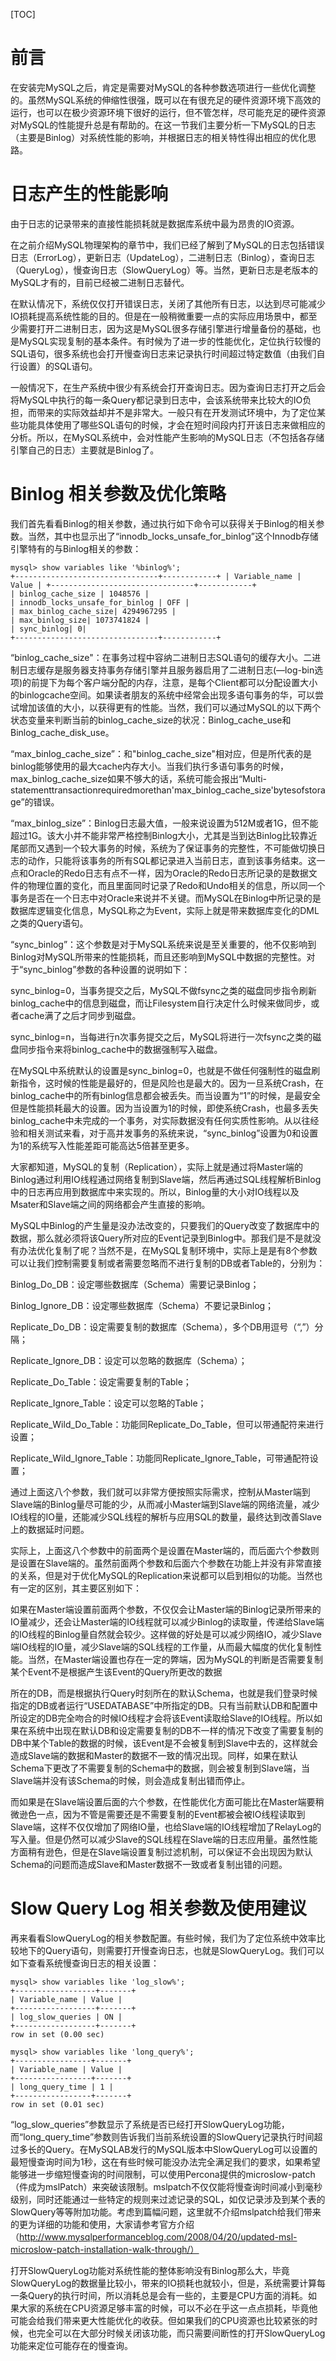 [TOC]

# 前言

在安装完MySQL之后，肯定是需要对MySQL的各种参数选项进行一些优化调整的。虽然MySQL系统的伸缩性很强，既可以在有很充足的硬件资源环境下高效的运行，也可以在极少资源环境下很好的运行，但不管怎样，尽可能充足的硬件资源对MySQL的性能提升总是有帮助的。在这一节我们主要分析一下MySQL的日志（主要是Binlog）对系统性能的影响，并根据日志的相关特性得出相应的优化思路。

# 日志产生的性能影响

由于日志的记录带来的直接性能损耗就是数据库系统中最为昂贵的IO资源。

在之前介绍MySQL物理架构的章节中，我们已经了解到了MySQL的日志包括错误日志（ErrorLog），更新日志（UpdateLog），二进制日志（Binlog），查询日志（QueryLog），慢查询日志（SlowQueryLog）等。当然，更新日志是老版本的MySQL才有的，目前已经被二进制日志替代。

在默认情况下，系统仅仅打开错误日志，关闭了其他所有日志，以达到尽可能减少IO损耗提高系统性能的目的。但是在一般稍微重要一点的实际应用场景中，都至少需要打开二进制日志，因为这是MySQL很多存储引擎进行增量备份的基础，也是MySQL实现复制的基本条件。有时候为了进一步的性能优化，定位执行较慢的SQL语句，很多系统也会打开慢查询日志来记录执行时间超过特定数值（由我们自行设置）的SQL语句。

一般情况下，在生产系统中很少有系统会打开查询日志。因为查询日志打开之后会将MySQL中执行的每一条Query都记录到日志中，会该系统带来比较大的IO负担，而带来的实际效益却并不是非常大。一般只有在开发测试环境中，为了定位某些功能具体使用了哪些SQL语句的时候，才会在短时间段内打开该日志来做相应的分析。所以，在MySQL系统中，会对性能产生影响的MySQL日志（不包括各存储引擎自己的日志）主要就是Binlog了。

# Binlog 相关参数及优化策略

我们首先看看Binlog的相关参数，通过执行如下命令可以获得关于Binlog的相关参数。当然，其中也显示出了“innodb_locks_unsafe_for_binlog”这个Innodb存储引擎特有的与Binlog相关的参数：

```
mysql> show variables like '%binlog%'; 
+--------------------------------+------------+ | Variable_name | Value | +--------------------------------+------------+ 
| binlog_cache_size | 1048576 | 
| innodb_locks_unsafe_for_binlog | OFF |
| max_binlog_cache_size| 4294967295 |
| max_binlog_size| 1073741824 |
| sync_binlog| 0|
+--------------------------------+------------+
```

“binlog_cache_size"：在事务过程中容纳二进制日志SQL语句的缓存大小。二进制日志缓存是服务器支持事务存储引擎并且服务器启用了二进制日志(—log-bin选项)的前提下为每个客户端分配的内存，注意，是每个Client都可以分配设置大小的binlogcache空间。如果读者朋友的系统中经常会出现多语句事务的华，可以尝试增加该值的大小，以获得更有的性能。当然，我们可以通过MySQL的以下两个状态变量来判断当前的binlog_cache_size的状况：Binlog_cache_use和Binlog_cache_disk_use。

“max_binlog_cache_size”：和"binlog_cache_size"相对应，但是所代表的是binlog能够使用的最大cache内存大小。当我们执行多语句事务的时候，max_binlog_cache_size如果不够大的话，系统可能会报出“Multi-statementtransactionrequiredmorethan'max_binlog_cache_size'bytesofstorage”的错误。

“max_binlog_size”：Binlog日志最大值，一般来说设置为512M或者1G，但不能超过1G。该大小并不能非常严格控制Binlog大小，尤其是当到达Binlog比较靠近尾部而又遇到一个较大事务的时候，系统为了保证事务的完整性，不可能做切换日志的动作，只能将该事务的所有SQL都记录进入当前日志，直到该事务结束。这一点和Oracle的Redo日志有点不一样，因为Oracle的Redo日志所记录的是数据文件的物理位置的变化，而且里面同时记录了Redo和Undo相关的信息，所以同一个事务是否在一个日志中对Oracle来说并不关键。而MySQL在Binlog中所记录的是数据库逻辑变化信息，MySQL称之为Event，实际上就是带来数据库变化的DML之类的Query语句。

“sync_binlog”：这个参数是对于MySQL系统来说是至关重要的，他不仅影响到Binlog对MySQL所带来的性能损耗，而且还影响到MySQL中数据的完整性。对于“sync_binlog”参数的各种设置的说明如下：

sync_binlog=0，当事务提交之后，MySQL不做fsync之类的磁盘同步指令刷新binlog_cache中的信息到磁盘，而让Filesystem自行决定什么时候来做同步，或者cache满了之后才同步到磁盘。

sync_binlog=n，当每进行n次事务提交之后，MySQL将进行一次fsync之类的磁盘同步指令来将binlog_cache中的数据强制写入磁盘。

在MySQL中系统默认的设置是sync_binlog=0，也就是不做任何强制性的磁盘刷新指令，这时候的性能是最好的，但是风险也是最大的。因为一旦系统Crash，在binlog_cache中的所有binlog信息都会被丢失。而当设置为“1”的时候，是最安全但是性能损耗最大的设置。因为当设置为1的时候，即使系统Crash，也最多丢失binlog_cache中未完成的一个事务，对实际数据没有任何实质性影响。从以往经验和相关测试来看，对于高并发事务的系统来说，“sync_binlog”设置为0和设置为1的系统写入性能差距可能高达5倍甚至更多。

大家都知道，MySQL的复制（Replication），实际上就是通过将Master端的Binlog通过利用IO线程通过网络复制到Slave端，然后再通过SQL线程解析Binlog中的日志再应用到数据库中来实现的。所以，Binlog量的大小对IO线程以及Msater和Slave端之间的网络都会产生直接的影响。

MySQL中Binlog的产生量是没办法改变的，只要我们的Query改变了数据库中的数据，那么就必须将该Query所对应的Event记录到Binlog中。那我们是不是就没有办法优化复制了呢？当然不是，在MySQL复制环境中，实际上是是有8个参数可以让我们控制需要复制或者需要忽略而不进行复制的DB或者Table的，分别为：

Binlog_Do_DB：设定哪些数据库（Schema）需要记录Binlog；

Binlog_Ignore_DB：设定哪些数据库（Schema）不要记录Binlog；

Replicate_Do_DB：设定需要复制的数据库（Schema），多个DB用逗号（“,”）分隔；

Replicate_Ignore_DB：设定可以忽略的数据库（Schema）；

Replicate_Do_Table：设定需要复制的Table；

Replicate_Ignore_Table：设定可以忽略的Table；

Replicate_Wild_Do_Table：功能同Replicate_Do_Table，但可以带通配符来进行设置；

Replicate_Wild_Ignore_Table：功能同Replicate_Ignore_Table，可带通配符设置；

通过上面这八个参数，我们就可以非常方便按照实际需求，控制从Master端到Slave端的Binlog量尽可能的少，从而减小Master端到Slave端的网络流量，减少IO线程的IO量，还能减少SQL线程的解析与应用SQL的数量，最终达到改善Slave上的数据延时问题。

实际上，上面这八个参数中的前面两个是设置在Master端的，而后面六个参数则是设置在Slave端的。虽然前面两个参数和后面六个参数在功能上并没有非常直接的关系，但是对于优化MySQL的Replication来说都可以启到相似的功能。当然也有一定的区别，其主要区别如下：

如果在Master端设置前面两个参数，不仅仅会让Master端的Binlog记录所带来的IO量减少，还会让Master端的IO线程就可以减少Binlog的读取量，传递给Slave端的IO线程的Binlog量自然就会较少。这样做的好处是可以减少网络IO，减少Slave端IO线程的IO量，减少Slave端的SQL线程的工作量，从而最大幅度的优化复制性能。当然，在Master端设置也存在一定的弊端，因为MySQL的判断是否需要复制某个Event不是根据产生该Event的Query所更改的数据

所在的DB，而是根据执行Query时刻所在的默认Schema，也就是我们登录时候指定的DB或者运行“USEDATABASE”中所指定的DB。只有当前默认DB和配置中所设定的DB完全吻合的时候IO线程才会将该Event读取给Slave的IO线程。所以如果在系统中出现在默认DB和设定需要复制的DB不一样的情况下改变了需要复制的DB中某个Table的数据的时候，该Event是不会被复制到Slave中去的，这样就会造成Slave端的数据和Master的数据不一致的情况出现。同样，如果在默认Schema下更改了不需要复制的Schema中的数据，则会被复制到Slave端，当Slave端并没有该Schema的时候，则会造成复制出错而停止。

而如果是在Slave端设置后面的六个参数，在性能优化方面可能比在Master端要稍微逊色一点，因为不管是需要还是不需要复制的Event都被会被IO线程读取到Slave端，这样不仅仅增加了网络IO量，也给Slave端的IO线程增加了RelayLog的写入量。但是仍然可以减少Slave的SQL线程在Slave端的日志应用量。虽然性能方面稍有逊色，但是在Slave端设置复制过滤机制，可以保证不会出现因为默认Schema的问题而造成Slave和Master数据不一致或者复制出错的问题。

# Slow Query Log 相关参数及使用建议

再来看看SlowQueryLog的相关参数配置。有些时候，我们为了定位系统中效率比较地下的Query语句，则需要打开慢查询日志，也就是SlowQueryLog。我们可以如下查看系统慢查询日志的相关设置：

```
mysql> show variables like 'log_slow%';
+------------------+-------+
| Variable_name | Value |
+------------------+-------+
| log_slow_queries | ON |
+------------------+-------+
row in set (0.00 sec)

mysql> show variables like 'long_query%';
+-----------------+-------+
| Variable_name | Value |
+-----------------+-------+
| long_query_time | 1 |
+-----------------+-------+
row in set (0.01 sec)
```

“log_slow_queries”参数显示了系统是否已经打开SlowQueryLog功能，而“long_query_time”参数则告诉我们当前系统设置的SlowQuery记录执行时间超过多长的Query。在MySQLAB发行的MySQL版本中SlowQueryLog可以设置的最短慢查询时间为1秒，这在有些时候可能没办法完全满足我们的要求，如果希望能够进一步缩短慢查询的时间限制，可以使用Percona提供的microslow-patch（件成为mslPatch）来突破该限制。mslpatch不仅仅能将慢查询时间减小到毫秒级别，同时还能通过一些特定的规则来过滤记录的SQL，如仅记录涉及到某个表的SlowQuery等等附加功能。考虑到篇幅问题，这里就不介绍mslpatch给我们带来的更为详细的功能和使用，大家请参考官方介绍（http://www.mysqlperformanceblog.com/2008/04/20/updated-msl-microslow-patch-installation-walk-through/）

打开SlowQueryLog功能对系统性能的整体影响没有Binlog那么大，毕竟SlowQueryLog的数据量比较小，带来的IO损耗也就较小，但是，系统需要计算每一条Query的执行时间，所以消耗总是会有一些的，主要是CPU方面的消耗。如果大家的系统在CPU资源足够丰富的时候，可以不必在乎这一点点损耗，毕竟他可能会给我们带来更大性能优化的收获。但如果我们的CPU资源也比较紧张的时候，也完全可以在大部分时候关闭该功能，而只需要间断性的打开SlowQueryLog功能来定位可能存在的慢查询。

